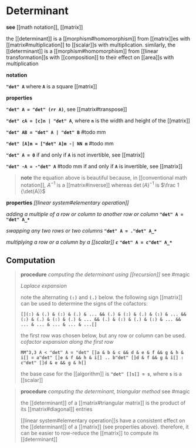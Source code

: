 # Determinant

**see** [[math notation]], [[matrix]]

the [[determinant]] is a [[morphism#homomorphism]] from [[matrix]]es with [[matrix#multiplication]] to [[scalar]]s with multiplication. similarly, the [[determinant]] is a [[morphism#homomorphism]] from [[linear transformation]]s with [[composition]] to their effect on [[area]]s with multiplication

**notation**

**`"det" A`** where **`A`** is a square [[matrix]]

**properties**

**`"det" A = "det" (rr A)`**, see [[matrix#transpose]]

**`"det" cA = [c]n | "det" A`**, where **`n`** is the width and height of the [[matrix]]

**`"det" AB = "det" A | "det" B`** #todo mm

**`"det" [A]m = ["det" A]m -| NN m`** #todo mm

**`"det" A = 0`** if and only if **`A`** is not invertible, see [[matrix]]

**`"det" -A = -"det" A`** #todo mm if and only if **`A`** is invertible, see [[matrix]]

> **note** the equation above is beautiful because, in [[conventional math notation]], $A^{-1}$ is a [[matrix#inverse]] whereas $\det(A)^{-1}$ is $\frac 1 {\det(A)}$

**properties** _[[linear system#elementary operation]]_

_adding a multiple of a row or column to another row or column_ **`"det" A = "det" A_*`**

_swapping any two rows or two columns_ **`"det" A = ."det" A_*`**

_multiplying a row or a column by a [[scalar]] **`c`**_ **`"det" A = c"det" A_*`**

## Computation

> **procedure** _computing the determinant using [[recursion]]_ see #magic
>
> _Laplace expansion_
>
> note the alternating **`(:)`** and **`(.)`** below. the following sign [[matrix]] can be used to determine the signs of the cofactors:
>
> **`[](:) & (.) & (:) & (.) & ... && (.) & (:) & (.) & (:) & ... && (:) & (.) & (:) & (.) & ... && (.) & (:) & (.) & (:) & ... && ... & ... & ... & ... & ...[]`**
>
> the first row was chosen below, but any row or column can be used. _cofactor expansion along the first row_
>
> **`MM^3,3 A < "det" A = "det" []a & b & c && d & e & f && g & h & i[] = a"det" []e & f && h & i[] .. b"det" []d & f && g & i[] : c"det" []d & e && g & h[]`**
>
> the base case for the [[algorithm]] is **`"det" []s[] = s`**, where **`s`** is a [[scalar]]

> **procedure** _computing the determinant, triangular method_ see #magic
>
> the [[determinant]] of a [[matrix#triangular matrix]] is the product of its [[matrix#diagonal]] entries
>
> [[linear system#elementary operation]]s have a consistent effect on the [[determinant]] of a [[matrix]] (see properties above). therefore, it can be easier to row-reduce the [[matrix]] to compute its [[determinant]]
